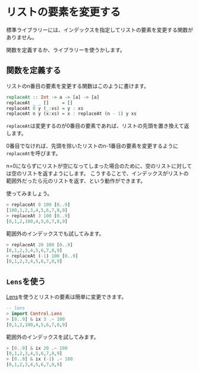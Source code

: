 リストの要素を変更する
======================

標準ライブラリーには、インデックスを指定してリストの要素を変更する関数がありません。

関数を定義するか、ライブラリーを使うかします。

関数を定義する
--------------

リストのn番目の要素を変更する関数はこのように書けます。

```haskell
replaceAt :: Int -> a -> [a] -> [a]
replaceAt _ _ []     = []
replaceAt 0 y (_:xs) = y : xs
replaceAt n y (x:xs) = x : replaceAt (n - 1) y xs
```

`replaceAt`は変更するのが0番目の要素であれば、リストの先頭を置き換えて返します。

0番目でなければ、先頭を除いたリストのn-1番目の要素を変更するように`replaceAt`を呼びます。

n=0にならずにリストが空になってしまった場合のために、空のリストに対しては空のリストを返すようにします。
こうすることで、インデックスがリストの範囲外だったら元のリストを返す、という動作ができます。

使ってみましょう。

```haskell
> replaceAt 0 100 [0..9]
[100,1,2,3,4,5,6,7,8,9]
> replaceAt 3 100 [0..9]
[0,1,2,100,4,5,6,7,8,9]
```

範囲外のインデックスでも試してみます。

```haskell
> replaceAt 20 100 [0..9]
[0,1,2,3,4,5,6,7,8,9]
> replaceAt (-1) 100 [0..9]
[0,1,2,3,4,5,6,7,8,9]
```


`Lens`を使う
------------

[Lens](https://hackage.haskell.org/package/lens)を使うとリストの要素は簡単に変更できます。

```haskell
-- lens
> import Control.Lens
> [0..9] & ix 3 .~ 100
[0,1,2,100,4,5,6,7,8,9]
```

範囲外のインデックスを試してみます。

```haskell
> [0..9] & ix 20 .~ 100
[0,1,2,3,4,5,6,7,8,9]
> [0..9] & ix (-1) .~ 100
[0,1,2,3,4,5,6,7,8,9]
```
